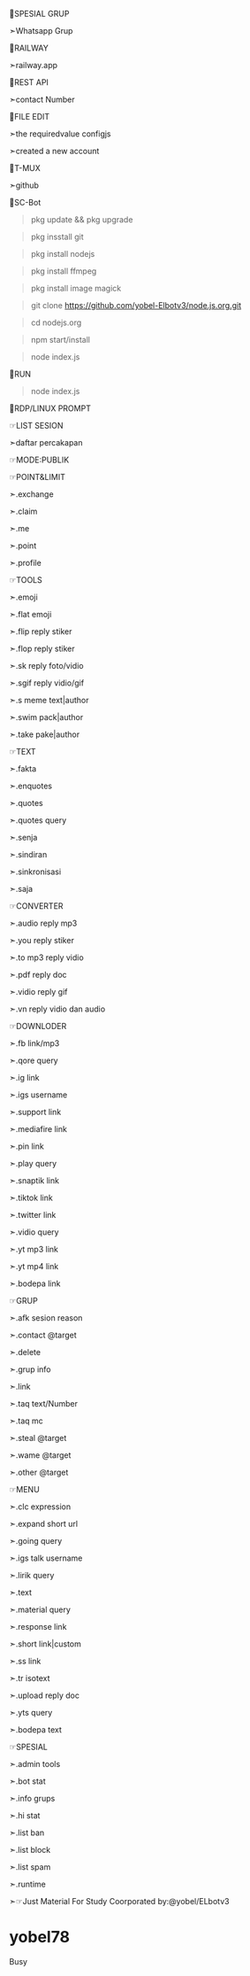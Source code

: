 🔗SPESIAL GRUP

➣Whatsapp Grup

🔗RAILWAY

➣railway.app

🔗REST API

➣contact Number

🔗FILE EDIT

➣the requiredvalue
 configjs

➣created a new account

🔗T-MUX

➣github

🔗SC-Bot

>pkg update && pkg upgrade

>pkg insstall git

>pkg install nodejs

>pkg install ffmpeg

>pkg install image magick

>git clone
 https://github.com/yobel-Elbotv3/node.js.org.git

>cd nodejs.org

>npm start/install

>node index.js

🔗RUN

>node index.js

🔗RDP/LINUX PROMPT

☞LIST SESION

➣daftar percakapan

☞MODE:PUBLIK

☞POINT&LIMIT

➣.exchange

➣.claim

➣.me

➣.point

➣.profile

☞TOOLS

➣.emoji

➣.flat emoji

➣.flip reply stiker

➣.flop reply stiker

➣.sk reply foto/vidio

➣.sgif reply vidio/gif

➣.s meme text|author

➣.swim pack|author

➣.take pake|author

☞TEXT

➣.fakta

➣.enquotes

➣.quotes

➣.quotes query

➣.senja

➣.sindiran

➣.sinkronisasi

➣.saja

☞CONVERTER

➣.audio reply mp3

➣.you reply stiker

➣.to mp3 reply vidio

➣.pdf reply doc

➣.vidio reply gif

➣.vn reply vidio dan audio

☞DOWNLODER

➣.fb link/mp3

➣.qore query

➣.ig link

➣.igs username

➣.support link

➣.mediafire link

➣.pin link

➣.play query

➣.snaptik link

➣.tiktok link

➣.twitter link

➣.vidio query

➣.yt mp3 link

➣.yt mp4 link

➣.bodepa link

☞GRUP

➣.afk sesion reason

➣.contact @target

➣.delete

➣.grup info

➣.link

➣.taq text/Number

➣.taq mc

➣.steal @target

➣.wame @target

➣.other @target

☞MENU

➣.clc expression

➣.expand short url

➣.going query

➣.igs talk username

➣.lirik query

➣.text

➣.material query

➣.response link

➣.short link|custom

➣.ss link

➣.tr isotext

➣.upload reply doc

➣.yts query

➣.bodepa text


☞SPESIAL

➣.admin tools

➣.bot stat

➣.info grups

➣.hi stat

➣.list ban

➣.list block

➣.list spam

➣.runtime

➣☞Just Material For Study
Coorporated by:@yobel/ELbotv3

# yobel78
Busy
